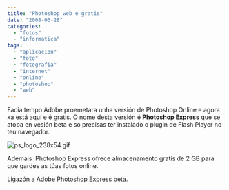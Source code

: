 ```yaml
---
title: "Photoshop web e gratis"
date: "2008-03-28"
categories: 
  - "fotos"
  - "informatica"
tags: 
  - "aplicacion"
  - "foto"
  - "fotografia"
  - "internet"
  - "online"
  - "photoshop"
  - "web"
---
```


Facia tempo Adobe proemetara unha versión de Photoshop Online e agora xa está aquí e é gratis. O nome desta versión é **Photoshop Express** que se atopa en vesión beta e so precisas ter instalado o plugin de Flash Player no teu navegador.

![ps_logo_238x54.gif](images/ps_logo_238x54.gif)

Ademáis  Photoshop Express ofrece almacenamento gratis de 2 GB para que gardes as túas fotos online.

Ligazón a [Adobe Photoshop Express](http://www.adobe.com/products/photoshopexpress/) beta.
